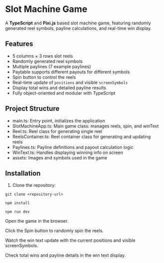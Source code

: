 # Slot Machine Game

A **TypeScript** and **Pixi.js** based slot machine game, featuring randomly generated reel symbols, payline calculations, and real-time win display.

## Features

- 5 columns × 3 rows slot reels
- Randomly generated reel symbols
- Multiple paylines (7 example paylines)
- Paytable supports different payouts for different symbols
- Spin button to control the reels
- Real-time update of `positions` and visible `screenSymbols`
- Display total wins and detailed payline results
- Fully object-oriented and modular with TypeScript

## Project Structure
- main.ts: Entry point, initializes the application
- SlotMachineApp.ts: Main game class: manages reels, spin, and winText
- Reel.ts: Reel class for generating single reel
- ReelsContainer.ts: Reel container class for generating and updating reels
- Paylines.ts: Payline definitions and payout calculation logic
- WinText.ts: Handles displaying winning info on screen
- assets: Images and symbols used in the game

## Installation

1. Clone the repository:
```
git clone <repository-url>

npm install

npm run dev
```
Open the game in the browser.

Click the Spin button to randomly spin the reels.

Watch the win text update with the current positions and visible screenSymbols.

Check total wins and payline details in the win text display.






